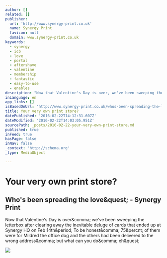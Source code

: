 ```yaml
---
author: []
related: []
publisher:
  url: 'http://www.synergy-print.co.uk'
  name: Synergy Print
  favicon: null
  domain: www.synergy-print.co.uk
keywords:
  - synergy
  - icb
  - love
  - portal
  - aftershave
  - valentine
  - membership
  - fantastic
  - easy-to-use
  - enables
description: "Now that Valentine's Day is over, we've been sweeping the letterbox after clearing away the inevitable deluge of cards that ended up at Synergy HQ on Feb 14th. To be honest, 75% of them were for Mildred the office dog and the others had been delivered to the wrong address, but what can you do, eh?"
inLanguage: en
app_links: []
isBasedOnUrl: 'http://www.synergy-print.co.uk/whos-been-spreading-the-love/'
title: Your very own print store?
datePublished: '2016-02-22T14:12:31.607Z'
dateModified: '2016-02-22T14:03:05.951Z'
sourcePath: _posts/2016-02-22-your-very-own-print-store.md
published: true
inFeed: true
hasPage: false
inNav: false
_context: 'http://schema.org'
_type: MediaObject

---
```

# Your very own print store?

<article style=""><h1>Who's been spreading the love&amp;quest; - Synergy Print</h1><p>Now that Valentine's Day is over&amp;comma; we've been sweeping the letterbox after clearing away the inevitable deluge of cards that ended up at Synergy HQ on Feb 14th&amp;period; To be honest&amp;comma; 75&amp;percnt; of them were for Mildred the office dog and the others had been delivered to the wrong address&amp;comma; but what can you do&amp;comma; eh&amp;quest;</p><img src="http://www.synergy-print.co.uk/wp-content/uploads/2016/02/Lovehearts-banner.jpg" /></article>